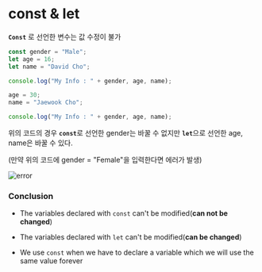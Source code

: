 # const & let

<b>`Const`</b> 로 선언한 변수는 값 수정이 불가

```javascript
const gender = "Male";
let age = 16;
let name = "David Cho";

console.log("My Info : " + gender, age, name);

age = 30;
name = "Jaewook Cho";

console.log("My Info : " + gender, age, name);
```

위의 코드의 경우 <b>`const`</b>로 선언한 gender는 바꿀 수 없지만 <b>`let`</b>으로 선언한 age, name은 바꿀 수 있다.

(만약 위의 코드에 gender = "Female"을 입력한다면 에러가 발생)

![error](https://cdn-images-1.medium.com/max/1000/1*w8WDH1oQ7rSaavknaqH4iw.png)



### **Conclusion**

- The variables declared with `const` can't be modified(**can not be changed**)

- The variables declared with `let` can't be modified(**can be changed**) 
- We use `const` when we have to declare a variable which we will use the same value forever